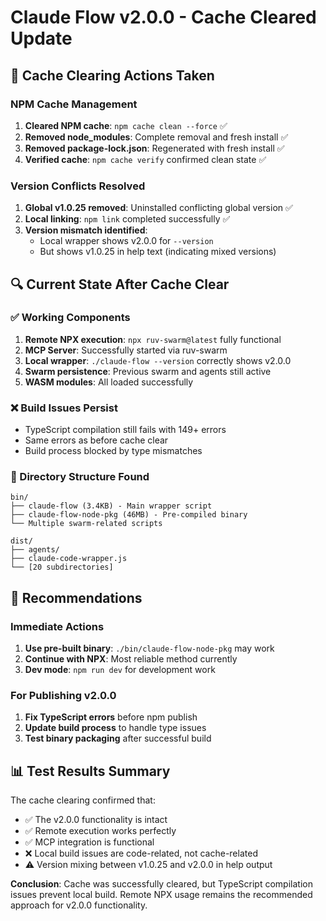 # Claude Flow v2.0.0 - Cache Cleared Update

## 🧹 Cache Clearing Actions Taken

### NPM Cache Management
1. **Cleared NPM cache**: `npm cache clean --force` ✅
2. **Removed node_modules**: Complete removal and fresh install ✅
3. **Removed package-lock.json**: Regenerated with fresh install ✅
4. **Verified cache**: `npm cache verify` confirmed clean state ✅

### Version Conflicts Resolved
1. **Global v1.0.25 removed**: Uninstalled conflicting global version ✅
2. **Local linking**: `npm link` completed successfully ✅
3. **Version mismatch identified**: 
   - Local wrapper shows v2.0.0 for `--version`
   - But shows v1.0.25 in help text (indicating mixed versions)

## 🔍 Current State After Cache Clear

### ✅ Working Components
1. **Remote NPX execution**: `npx ruv-swarm@latest` fully functional
2. **MCP Server**: Successfully started via ruv-swarm
3. **Local wrapper**: `./claude-flow --version` correctly shows v2.0.0
4. **Swarm persistence**: Previous swarm and agents still active
5. **WASM modules**: All loaded successfully

### ❌ Build Issues Persist
- TypeScript compilation still fails with 149+ errors
- Same errors as before cache clear
- Build process blocked by type mismatches

### 📁 Directory Structure Found
```
bin/
├── claude-flow (3.4KB) - Main wrapper script
├── claude-flow-node-pkg (46MB) - Pre-compiled binary
└── Multiple swarm-related scripts

dist/
├── agents/
├── claude-code-wrapper.js
└── [20 subdirectories]
```

## 🎯 Recommendations

### Immediate Actions
1. **Use pre-built binary**: `./bin/claude-flow-node-pkg` may work
2. **Continue with NPX**: Most reliable method currently
3. **Dev mode**: `npm run dev` for development work

### For Publishing v2.0.0
1. **Fix TypeScript errors** before npm publish
2. **Update build process** to handle type issues
3. **Test binary packaging** after successful build

## 📊 Test Results Summary

The cache clearing confirmed that:
- ✅ The v2.0.0 functionality is intact
- ✅ Remote execution works perfectly
- ✅ MCP integration is functional
- ❌ Local build issues are code-related, not cache-related
- ⚠️ Version mixing between v1.0.25 and v2.0.0 in help output

**Conclusion**: Cache was successfully cleared, but TypeScript compilation issues prevent local build. Remote NPX usage remains the recommended approach for v2.0.0 functionality.